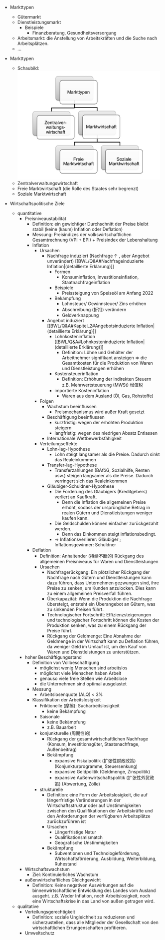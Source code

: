 - Markttypen 
	- Gütermarkt 
	- Dienstleistungsmarkt 
		- Beispiele 
			- Finanzberatung, Gesundheitsversorgung 
	- Arbeitsmarkt: die Anstellung von Arbeitskräften und die Suche nach Arbeitsplätzen. 
	- ... 
- Markttypen 
	- Schaubild: ![|375](https://github.com/ICH-BIN-HXM/images_BWL/blob/main/Snipaste_2023-10-30_20-17-36.png?raw=) 
	- Zentralverwaltungswirtschaft 
	- Freie Marktwirtschaft (die Rolle des Staates sehr begrenzt) 
	- Soziale Marktwirtschaft 

- Wirtschaftspolitische Ziele 
	- quantitative 
		- Preisniveaustabilität 
			- Definition: ein gewichtiger Durchschnitt der Preise bleibt stabil (keine (kaum) Inflation oder Deflation) 
			- Messung: Preisindizes der volkswirtschaftlichen Gesamtrechnung (VPI + EPI) + Preisindex der Lebenshaltung 
			- Inflation 
				- Ursachen 
					- Nachfrage induziert (Nachfrage $\uparrow$ , aber Angebot unverändert) [[BWL/Q&A#Nachfrageinduzierte Inflation|(detaillierte Erklärung)]] 
						- Formen 
							- Konsuminflation, Investitionsinflation, Staatnachfrageinflation 
						- Beispiele 
							- Preissteigung von Speiseöl am Anfang 2022 
						- Bekämpfung 
							- Lohnsteuer/ Gewinnsteuer/ Zins erhöhen 
							- Abschreibung (折扣) verändern 
							- Geldverknappung 
					- Angebot induziert [[BWL/Q&A#Kapitel_2#Angebotsinduzierte Inflation|(detaillierte Erklärung)]] 
						- Lohnkosteninflation [[BWL/Q&A#Lohnkosteninduzierte Inflation|(detaillierte Erklärung)]] 
							- Definition: Löhne und Gehälter der Arbeitnehmer signifikant ansteigen $\Rightarrow$ die Gesamtkosten für die Produktion von Waren und Dienstleistungen erhöhen 
						- Kostensteuerinflation 
							- Definition: Erhöhung der indirekten Steuern z.B. Mehrwertsteuerung (MWSt) 增值税 
						- importierte Kosteninflation 
							- Waren aus dem Ausland (Öl, Gas, Rohstoffe) 
				- Folgen 
					- Wachstum beeinflussen 
						- Preismechanismus wird außer Kraft gesetzt 
					- Beschäftigung beeinflussen 
						- kurzfristig: wegen der erhöhten Produktion steigern 
						- langfristig: wegen des niedrigen Absatz Entlassen 
					- Internationale Wettbewerbsfähigkeit 
				- Verteilungseffekte 
					- Lohn-lag-Hypothese 
						- Lohn steigt langsamer als die Preise. Dadurch sinkt das Realeinkommen 
					- Transfer-lag-Hypothese 
						- Transferzahlungen (BAföG, Sozialhilfe, Renten usw.) steigen langsamer als die Preise. Dadurch verringert sich das Realeinkommen 
					- Gläubiger-Schuldner-Hypothese 
						- Die Forderung des Gläubigers (Kreditgebers) verliert an Kaufkraft. 
							- Denn die Inflation die allgemeinen Preise erhöht, sodass der ursprüngliche Betrag in realen Gütern und Dienstleistungen weniger kaufen kann. 
						- Die Geldschulden können einfacher zurückgezahlt werden. 
							- Denn das Einkommen steigt inflationsbedingt. 
						- $\Longrightarrow$ Inflationsverlierer: Gläubiger ; Inflationsgewinner: Schuldner 
			- Deflation 
				- Definition: Anhaltender (持续不断的) Rückgang des allgemeinen Preisniveaus für Waren und Dienstleistungen 
				- Ursachen 
					- Nachfragerückgang: Ein plötzlicher Rückgang der Nachfrage nach Gütern und Dienstleistungen kann dazu führen, dass Unternehmen gezwungen sind, ihre Preise zu senken, um Kunden anzulocken. Dies kann zu einem allgemeinen Preisverfall führen.
					- Überkapazität: Wenn die Produktion die Nachfrage übersteigt, entsteht ein Überangebot an Gütern, was zu sinkenden Preisen führt.
					- Technologischer Fortschritt: Effizienzsteigerungen und technologischer Fortschritt können die Kosten der Produktion senken, was zu einem Rückgang der Preise führt.
					- Rückgang der Geldmenge: Eine Abnahme der Geldmenge in der Wirtschaft kann zu Deflation führen, da weniger Geld im Umlauf ist, um den Kauf von Waren und Dienstleistungen zu unterstützen. 
		- hoher Beschäftigungsstand 
			- Definition von Vollbeschäftigung 
				- möglichst wenig Menschen sind arbeitslos 
				- möglichst viele Menschen haben Arbeit 
				- genauso viele freie Stellen wie Arbeitslose 
				- die Unternehmen sind optimal ausgelastet 
			- Messung 
				- Arbeitslosenquote (ALQ) < 3% 
			- Klassifikation der Arbeitslosigkeit 
				- Friktionelle (摩擦): Sucharbeitslosigkeit 
					- keine Bekämpfung 
				- Saisonale 
					- keine Bekämpfung 
					- z.B. Bauarbeit 
				- konjunkturelle (周期性的) 
					- Rückgang der gesamtwirtschaftlichen Nachfrage (Konsum, Investitionsgüter, Staatsnachfrage, Außenbeitrag) 
					- Bekämpfung 
						- expansive Fiskalpolitik (扩张性财政政策) (Konjunkturprogramme, Steuersenkung) 
						- expansive Geldpolitik (Geldmenge, Zinspolitik) 
						- expansive Außenwirtschaftspolitik (扩张性外贸政策) (Abwertung, Zölle) 
				- strukturelle 
					- Definition: eine Form der Arbeitslosigkeit, die auf längerfristige Veränderungen in der Wirtschaftsstruktur oder auf Unstimmigkeiten zwischen den Qualifikationen der Arbeitskräfte und den Anforderungen der verfügbaren Arbeitsplätze zurückzuführen ist 
					- Ursachen 
						- Längerfristige Natur 
						- Qualifikationsmismatch 
						- Geografische Unstimmigkeiten 
					- Bekämpfung 
						- Subventionen und Technologieförderung, Wirtschaftsförderung, Ausbildung, Weiterbildung, Ruhestand 
		- Wirtschaftswachstum 
			- Ziel: Kontinuierliches Wachstum 
		- außenwirtschaftliches Gleichgewicht 
			- Definition: Keine negativen Auswirkungen auf die binnenwirtschaftliche Entwicklung des Landes vom Ausland ausgeht. z.B. Weder Inflation, noch Arbeitslosigkeit, noch eine Wirtschaftskrise in das Land von außen getragen wird. 
	- qualitative 
		- Verteilungsgerechtigkeit 
			- Definition: soziale Ungleichheit zu reduzieren und sicherzustellen, dass alle Mitglieder der Gesellschaft von den wirtschaftlichen Errungenschaften profitieren. 
		- Umweltschutz 